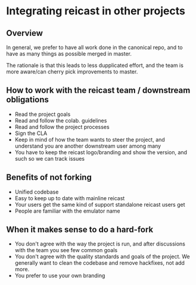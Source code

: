 Integrating reicast in other projects
===

Overview
---
In general, we prefer to have all work done in the canonical repo, and to have as many things as possible merged in master. 

The rationale is that this leads to less dupplicated effort, and the team is more aware/can cherry pick improvements to master.

How to work with the reicast team / downstream obligations
---
- Read the project goals
- Read and follow the colab. guidelines
- Read and follow the project processes
- Sign the CLA
- Keep in mind of how the team wants to steer the project, and understand you are another downstream user among many
- You have to keep the reicast logo/branding and show the version, and such so we can track issues

Benefits of not forking
---
- Unified codebase
- Easy to keep up to date with mainline reicast
- Your users get the same kind of support standalone reicast users get
- People are familiar with the emulator name

When it makes sense to do a hard-fork
---
- You don't agree with the way the project is run, and after discussions with the team you see few common goals
- You don't agree with the quality standards and goals of the project. We generally want to clean the codebase and remove hackfixes, not add more.
- You prefer to use your own branding
